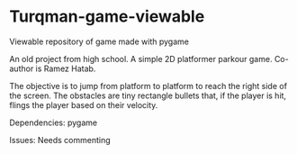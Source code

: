 # Turqman-game-viewable
Viewable repository of game made with pygame

An old project from high school. A simple 2D platformer parkour game.
Co-author is Ramez Hatab. 

The objective is to jump from platform to platform to reach the right side of the screen. The obstacles are tiny rectangle bullets that, if the player is hit, 
flings the player based on their velocity.

Dependencies:
pygame

Issues:
Needs commenting
